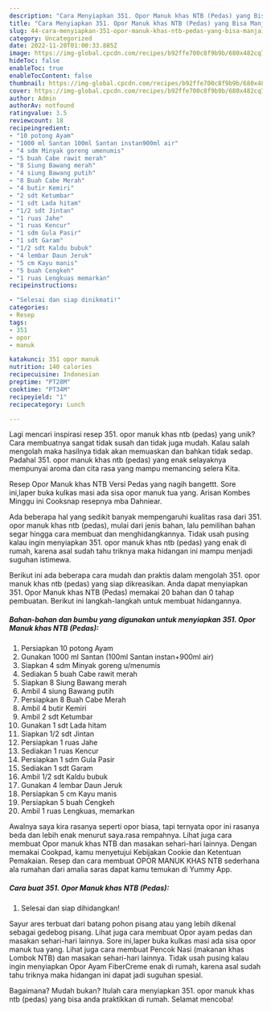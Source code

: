 ```yaml
---
description: "Cara Menyiapkan 351. Opor Manuk khas NTB (Pedas) yang Bisa Manjain Lidah"
title: "Cara Menyiapkan 351. Opor Manuk khas NTB (Pedas) yang Bisa Manjain Lidah"
slug: 44-cara-menyiapkan-351-opor-manuk-khas-ntb-pedas-yang-bisa-manjain-lidah
category: Uncategorized
date: 2022-11-20T01:00:33.885Z
image: https://img-global.cpcdn.com/recipes/b92ffe700c8f9b9b/680x482cq70/351-opor-manuk-khas-ntb-pedas-foto-resep-utama.jpg
hideToc: false
enableToc: true
enableTocContent: false
thumbnail: https://img-global.cpcdn.com/recipes/b92ffe700c8f9b9b/680x482cq70/351-opor-manuk-khas-ntb-pedas-foto-resep-utama.jpg
cover: https://img-global.cpcdn.com/recipes/b92ffe700c8f9b9b/680x482cq70/351-opor-manuk-khas-ntb-pedas-foto-resep-utama.jpg
author: Admin
authorAv: notfound
ratingvalue: 3.5
reviewcount: 18
recipeingredient:
- "10 potong Ayam"
- "1000 ml Santan 100ml Santan instan900ml air"
- "4 sdm Minyak goreng umenumis"
- "5 buah Cabe rawit merah"
- "8 Siung Bawang merah"
- "4 siung Bawang putih"
- "8 Buah Cabe Merah"
- "4 butir Kemiri"
- "2 sdt Ketumbar"
- "1 sdt Lada hitam"
- "1/2 sdt Jintan"
- "1 ruas Jahe"
- "1 ruas Kencur"
- "1 sdm Gula Pasir"
- "1 sdt Garam"
- "1/2 sdt Kaldu bubuk"
- "4 lembar Daun Jeruk"
- "5 cm Kayu manis"
- "5 buah Cengkeh"
- "1 ruas Lengkuas memarkan"
recipeinstructions:

- "Selesai dan siap dinikmati!"
categories:
- Resep
tags:
- 351
- opor
- manuk

katakunci: 351 opor manuk 
nutrition: 140 calories
recipecuisine: Indonesian
preptime: "PT28M"
cooktime: "PT34M"
recipeyield: "1"
recipecategory: Lunch

---
```





Lagi mencari inspirasi resep 351. opor manuk khas ntb (pedas) yang unik? Cara membuatnya sangat tidak susah dan tidak juga mudah. Kalau salah mengolah maka hasilnya tidak akan memuaskan dan bahkan tidak sedap. Padahal 351. opor manuk khas ntb (pedas) yang enak selayaknya mempunyai aroma dan cita rasa yang mampu memancing selera Kita.





Resep Opor Manuk khas NTB Versi Pedas yang nagih bangettt. Sore ini,laper buka kulkas masi ada sisa opor manuk tua yang. Arisan Kombes Minggu ini Cooksnap resepnya mba Dahniear.

Ada beberapa hal yang sedikit banyak mempengaruhi kualitas rasa dari 351. opor manuk khas ntb (pedas), mulai dari jenis bahan, lalu pemilihan bahan segar hingga cara membuat dan menghidangkannya. Tidak usah pusing kalau ingin menyiapkan 351. opor manuk khas ntb (pedas) yang enak di rumah, karena asal sudah tahu triknya maka hidangan ini mampu menjadi suguhan istimewa.






Berikut ini ada beberapa cara mudah dan praktis dalam mengolah 351. opor manuk khas ntb (pedas) yang siap dikreasikan. Anda dapat menyiapkan 351. Opor Manuk khas NTB (Pedas) memakai 20 bahan dan 0 tahap pembuatan. Berikut ini langkah-langkah untuk membuat hidangannya.

<!--inarticleads1-->

##### Bahan-bahan dan bumbu yang digunakan untuk menyiapkan 351. Opor Manuk khas NTB (Pedas):

1. Persiapkan 10 potong Ayam
1. Gunakan 1000 ml Santan (100ml Santan instan+900ml air)
1. Siapkan 4 sdm Minyak goreng u/menumis
1. Sediakan 5 buah Cabe rawit merah
1. Siapkan 8 Siung Bawang merah
1. Ambil 4 siung Bawang putih
1. Persiapkan 8 Buah Cabe Merah
1. Ambil 4 butir Kemiri
1. Ambil 2 sdt Ketumbar
1. Gunakan 1 sdt Lada hitam
1. Siapkan 1/2 sdt Jintan
1. Persiapkan 1 ruas Jahe
1. Sediakan 1 ruas Kencur
1. Persiapkan 1 sdm Gula Pasir
1. Sediakan 1 sdt Garam
1. Ambil 1/2 sdt Kaldu bubuk
1. Gunakan 4 lembar Daun Jeruk
1. Persiapkan 5 cm Kayu manis
1. Persiapkan 5 buah Cengkeh
1. Ambil 1 ruas Lengkuas, memarkan


Awalnya saya kira rasanya seperti opor biasa, tapi ternyata opor ini rasanya beda dan lebih enak menurut saya.rasa rempahnya. Lihat juga cara membuat Opor manuk khas NTB dan masakan sehari-hari lainnya. Dengan memakai Cookpad, kamu menyetujui Kebijakan Cookie dan Ketentuan Pemakaian. Resep dan cara membuat OPOR MANUK KHAS NTB sederhana ala rumahan dari amalia saras dapat kamu temukan di Yummy App. 

<!--inarticleads2-->

##### Cara buat 351. Opor Manuk khas NTB (Pedas):


1. Selesai dan siap dihidangkan!

Sayur ares terbuat dari batang pohon pisang atau yang lebih dikenal sebagai gedebog pisang. Lihat juga cara membuat Opor ayam pedas dan masakan sehari-hari lainnya. Sore ini,laper buka kulkas masi ada sisa opor manuk tua yang. Lihat juga cara membuat Pencok Nasi (makanan khas Lombok NTB) dan masakan sehari-hari lainnya. Tidak usah pusing kalau ingin menyiapkan Opor Ayam FiberCreme enak di rumah, karena asal sudah tahu triknya maka hidangan ini dapat jadi suguhan spesial. 

Bagaimana? Mudah bukan? Itulah cara menyiapkan 351. opor manuk khas ntb (pedas) yang bisa anda praktikkan di rumah. Selamat mencoba!
